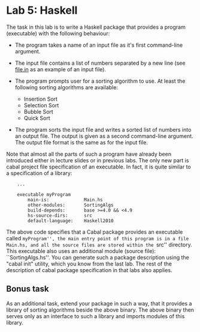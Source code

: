 Lab 5: Haskell
======================================

The task in this lab is to write a Haskell package that provides a program
(executable) with the following behaviour:

* The program takes a name of an input file as it's first command-line argument.
* The input file contains a list of numbers separated by a new line (see
  [file.in](./file.in) as an example of an input file).
* The program prompts user for a sorting algorithm to use. At least the following
  sorting algorithms are available:

  * Insertion Sort
  * Selection Sort
  * Bubble Sort
  * Quick Sort
* The program sorts the input file and writes a sorted list of numbers into an
  output file. The output is given as a second command-line argument. The output
  file format is the same as for the input file.


Note that almost all the parts of such a program have already been introduced
either in lecture slides or in previous labs. The only new part is cabal project
file specification of an executable. In fact, it is quite similar to a
specification of a library:
```
    ...

    executable myProgram
        main-is:             Main.hs
        other-modules:       SortingAlgs
        build-depends:       base >=4.0 && <4.9
        hs-source-dirs:      src
        default-language:    Haskell2010

```

The above code specifies that a Cabal package provides an executable called
``myProgram'', the main entry point of this program is in a file Main.hs, and
all the source files are stored within the ``src'' directory. This executable
also uses an additional module (source file): ``SortingAlgs.hs''. You can
generate such a package description using the "cabal init" utility, which you
know from the last lab. The rest of the description of cabal package
specification in that labs also applies.


Bonus task
----------

As an additional task, extend your package in such a way, that it provides a
library of sorting algorithms beside the above binary. The above binary then
serves only as an interface to such a library and imports modules of this
library.





